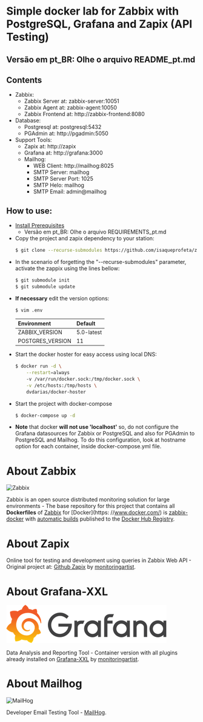 # Simple docker lab for Zabbix with PostgreSQL, Grafana and Zapix (API Testing)
## Versão em pt_BR: Olhe o arquivo README_pt.md

## Contents 
  - Zabbix:
    - Zabbix Server at: zabbix-server:10051
    - Zabbix Agent at: zabbix-agent:10050
    - Zabbix Frontend at: http://zabbix-frontend:8080
  - Database:
    - Postgresql at: postgresql:5432
    - PGAdmin at: http://pgadmin:5050
  - Support Tools:
    - Zapix at: http://zapix
    - Grafana at: http://grafana:3000
    - Mailhog:
      - WEB Client: http://mailhog:8025
      - SMTP Server: mailhog
      - SMTP Server Port: 1025
      - SMTP Helo: mailhog
      - SMTP Email: admin@mailhog

## How to use:
  - [Install Prerequisites](./REQUIREMENTS.md)
    - Versão em pt_BR: Olhe o arquivo REQUIREMENTS_pt.md
  - Copy the project and zapix dependency to your station:
    ```sh
    $ git clone --recurse-submodules https://github.com/isaqueprofeta/zabbix-lab.git
    ```
  - In the scenario of forgetting the "--recurse-submodules" parameter, activate the zappix using the lines bellow:
    ```sh
    $ git submodule init
    $ git submodule update
    ```  
  - **If necessary** edit the version options:
    ```sh
    $ vim .env
    ```
    | Environment            | Default
    | -------------------    | -----------
    | ZABBIX_VERSION         | 5.0-latest
    | POSTGRES_VERSION       | 11
  - Start the docker hoster for easy access using local DNS:
    ```sh
    $ docker run -d \
        --restart=always
        -v /var/run/docker.sock:/tmp/docker.sock \
        -v /etc/hosts:/tmp/hosts \
        dvdarias/docker-hoster
    ```
  - Start the project with docker-compose
    ```sh
    $ docker-compose up -d
    ```
  - **Note** that docker **will not use 'localhost'** so, do not configure the Grafana datasources for Zabbix or PostgreSQL and also for PGAdmin to PostgreSQL and Mailhog. To do this configuration, look at hostname option for each container, inside docker-compose.yml file.

# About Zabbix

![Zabbix](https://assets.zabbix.com/img/logo/zabbix_logo_500x131.png)

Zabbix is ​​an open source distributed monitoring solution for large environments - The base repository for this project that contains all **Dockerfiles** of [Zabbix](https://zabbix.com/) for [Docker](https: //www.docker.com/) is [zabbix-docker](https://github.com/zabbix/zabbix-docker) with [automatic builds](https://registry.hub.docker.com/u/zabbix/) published to the [Docker Hub Registry](https://registry.hub.docker.com/).

# About Zapix

Online tool for testing and development using queries in Zabbix Web API - Original project at: [Github Zapix](https://github.com/monitoringartist/zapix) by [monitoringartist](https://monitoringartist.com/).

# About Grafana-XXL

![Grafana](https://raw.githubusercontent.com/grafana/grafana/master/docs/logo-horizontal.png)

Data Analysis and Reporting Tool - Container version with all plugins already installed on [Grafana-XXL](https://github.com/monitoringartist/grafana-xxl) by [monitoringartist](https://monitoringartist.com/).

# About Mailhog

![MailHog](https://raw.githubusercontent.com/mailhog/MailHog-UI/master/assets/images/hog.png)

Developer Email Testing Tool - [MailHog](https://github.com/mailhog/MailHog).
